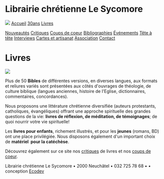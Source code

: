 Librairie chrétienne Le Sycomore
================================

[![](fileadmin/templates/front.jpg)](http://www.librairie-sycomore.ch/)
[Accueil](accueil/)
[30ans](30ans/)
[Livres](livres/)

[Nouveautés](nouveautes/)
[Critiques](critiques/)
[Coups de coeur](coups-de-coeur/)
[Bibliographies](bibliographies/)
[Événements](evenements/)
[Tête à tête](tete-a-tete/)
[Interviews](interviews/)
[Cartes et artisanat](cartes-et-artisanat/)
[Association](association/)
[Contact](contact/)

Livres
======

![](typo3temp/pics/f7a79cfa2b.jpg)

Plus de 50 <span style="font-weight: bold;">Bibles</span> de différentes versions, en diverses langues, aux formats et reliures variés sont présentées aux côtés d'ouvrages de théologie, de culture biblique (langues anciennes, histoire de l'Eglise, dictionnaires, commentaires, concordances).

Nous proposons une littérature chrétienne diversifiée (auteurs protestants, catholiques, évangéliques) offrant une approche spirituelle des grandes questions de la vie: <span style="font-weight: bold;">livres de réflexion, de méditation, de témoignages</span>; de quoi nourrir votre vie spirituelle!

Les <span style="font-weight: bold;">livres pour enfants</span>, richement illustrés, et pour les <span style="font-weight: bold;">jeunes</span> (romans, BD) ont une place privilégiée. Nous disposons également d'un important choix de <span style="font-weight: bold;">matériel  pour la catéchèse</span>.

Découvrez également sur ce site nos [critiques](critiques/) de livres et nos [coups de coeur](coups-de-coeur/).

Librairie chrétienne Le Sycomore • 2000 Neuchâtel • 032 725 78 68 •
• conception [Ecodev](http://ecodev.ch)

